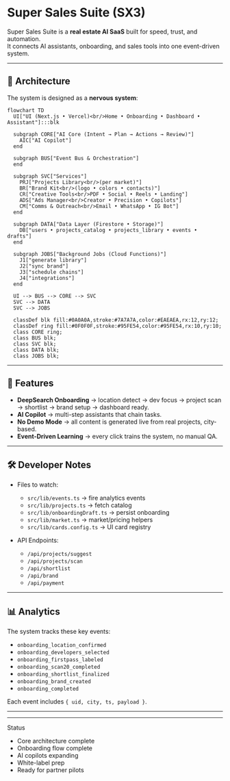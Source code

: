 # Super Sales Suite (SX3)

Super Sales Suite is a **real estate AI SaaS** built for speed, trust, and automation.  
It connects AI assistants, onboarding, and sales tools into one event-driven system.

---

## 🚀 Architecture

The system is designed as a **nervous system**:

```mermaid
flowchart TD
  UI["UI (Next.js • Vercel)<br/>Home • Onboarding • Dashboard • Assistant"]:::blk

  subgraph CORE["AI Core (Intent → Plan → Actions → Review)"]
    AIC["AI Copilot"]
  end

  subgraph BUS["Event Bus & Orchestration"]
  end

  subgraph SVC["Services"]
    PRJ["Projects Library<br/>(per market)"]
    BR["Brand Kit<br/>(logo • colors • contacts)"]
    CR["Creative Tools<br/>PDF • Social • Reels • Landing"]
    ADS["Ads Manager<br/>Creator • Precision • Copilots"]
    CM["Comms & Outreach<br/>Email • WhatsApp • IG Bot"]
  end

  subgraph DATA["Data Layer (Firestore • Storage)"]
    DB["users • projects_catalog • projects_library • events • drafts"]
  end

  subgraph JOBS["Background Jobs (Cloud Functions)"]
    J1["generate library"]
    J2["sync brand"]
    J3["schedule chains"]
    J4["integrations"]
  end

  UI --> BUS --> CORE --> SVC
  SVC --> DATA
  SVC --> JOBS

  classDef blk fill:#0A0A0A,stroke:#7A7A7A,color:#EAEAEA,rx:12,ry:12;
  classDef ring fill:#0F0F0F,stroke:#95FE54,color:#95FE54,rx:10,ry:10;
  class CORE ring;
  class BUS blk;
  class SVC blk;
  class DATA blk;
  class JOBS blk;
```

---

## 🧩 Features

- **DeepSearch Onboarding** → location detect → dev focus → project scan → shortlist → brand setup → dashboard ready.  
- **AI Copilot** → multi-step assistants that chain tasks.  
- **No Demo Mode** → all content is generated live from real projects, city-based.  
- **Event-Driven Learning** → every click trains the system, no manual QA.  

---

## 🛠️ Developer Notes

- Files to watch:
  - `src/lib/events.ts` → fire analytics events
  - `src/lib/projects.ts` → fetch catalog
  - `src/lib/onboardingDraft.ts` → persist onboarding
  - `src/lib/market.ts` → market/pricing helpers
  - `src/lib/cards.config.ts` → UI card registry

- API Endpoints:
  - `/api/projects/suggest`
  - `/api/projects/scan`
  - `/api/shortlist`
  - `/api/brand`
  - `/api/payment`

---

## 📊 Analytics

The system tracks these key events:

- `onboarding_location_confirmed`  
- `onboarding_developers_selected`  
- `onboarding_firstpass_labeled`  
- `onboarding_scan20_completed`  
- `onboarding_shortlist_finalized`  
- `onboarding_brand_created`  
- `onboarding_completed`

Each event includes `{ uid, city, ts, payload }`.

---
---

 Status

- Core architecture complete  
- Onboarding flow complete
- AI copilots expanding  
- White-label prep  
- Ready for partner pilots
